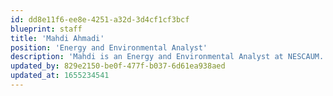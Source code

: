 ```yaml
---
id: dd8e11f6-ee8e-4251-a32d-3d4cf1cf3bcf
blueprint: staff
title: 'Mahdi Ahmadi'
position: 'Energy and Environmental Analyst'
description: 'Mahdi is an Energy and Environmental Analyst at NESCAUM. He provides analytical services in support of air quality research and policymaking needs. Areas of focus include building emissions, biomass energy, and data analytics and visualization.'
updated_by: 829e2150-be0f-477f-b037-6d61ea938aed
updated_at: 1655234541
---
```

